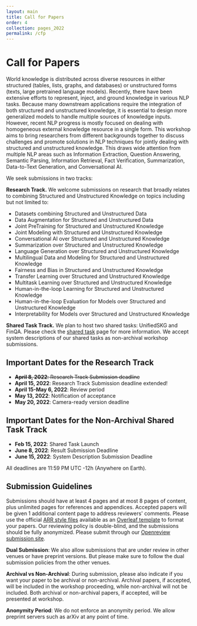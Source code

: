 ```yaml
---
layout: main
title: Call for Papers
order: 4
collection: pages_2022
permalink: /cfp
---
```


# Call for Papers
World knowledge is distributed across diverse resources in either structured (tables, lists, graphs, and databases) or unstructured forms (texts, large pretrained language models). Recently, there have been extensive efforts to represent, inject, and ground knowledge in various NLP tasks. Because many downstream applications require the integration of both structured and unstructured knowledge, it is essential to design more generalized models to handle multiple sources of knowledge inputs. However, recent NLP progress is mostly focused on dealing with homogeneous external knowledge resource in a single form. This workshop aims to bring researchers from different backgrounds together to discuss challenges and promote solutions in NLP techniques for jointly dealing with structured and unstructured knowledge. This draws wide attention from multiple NLP areas such as Information Extraction, Question Answering, Semantic Parsing, Information Retrieval, Fact Verification, Summarization, Data-to-Text Generation, and Conversational AI.

We seek submissions in two tracks:

**Research Track.** We welcome submissions on research that broadly relates to combining Structured and Unstructured Knowledge on topics including but not limited to: 
- Datasets combining Structured and Unstructured Data
- Data Augmentation for Structured and Unstructured Data
- Joint PreTraining for Structured and Unstructured Knowledge
- Joint Modeling with Structured and Unstructured Knowledge
- Conversational AI over Structured and Unstructured Knowledge
- Summarization over Structured and Unstructured Knowledge
- Language Generation over Structured and Unstructured Knowledge
- Multilingual Data and Modeling for Structured and Unstructured Knowledge
- Fairness and Bias in Structured and Unstructured Knowledge
- Transfer Learning over Structured and Unstructured Knowledge
- Multitask Learning over Structured and Unstructured Knowledge
- Human-in-the-loop Learning for Structured and Unstructured Knowledge
- Human-in-the-loop Evaluation for Models over Structured and Unstructured Knowledge
- Interpretability for Models over Structured and Unstructured Knowledge

**Shared Task Track.** We plan to host two shared tasks: UnifiedSKG and FinQA. Please check the [shared task](https://suki-workshop.github.io/shared_task) page for more information. We accept system descriptions of our shared tasks as non-archival workshop submissions.

## Important Dates for the Research Track
<!-- - <s>**August 14, 2020**:              Submission deadline</s>
- **August 21, 2020**:              Submission deadline extended! -->
<!-- - **September 15, 2020**:           Retraction of workshop papers accepted for EMNLP (main conference) -->
- <s>**April 8, 2022**:              Research Track Submission deadline</s>
- **April 15, 2022**:              Research Track Submission deadline extended!
- **April 15-May 6, 2022**:         Review period
- **May 13, 2022**:                Notification of acceptance
- **May 20, 2022**:                Camera-ready version deadline

## Important Dates for the Non-Archival Shared Task Track
- **Feb 15, 2022**:             Shared Task Launch
- **June 8, 2022**:             Result Submission Deadline
- **June 15, 2022**:            System Description Submission Deadline

All deadlines are 11:59 PM UTC -12h (Anywhere on Earth).

## Submission Guidelines
Submissions should have at least 4 pages and at most 8 pages of content, plus unlimited pages for references and appendices.
Accepted papers will be given 1 additional content page to address reviewers' comments.
Please use the official [ARR style files](https://github.com/acl-org/acl-style-files) available as an [Overleaf template](https://www.overleaf.com/project/5f64f1fb97c4c50001b60549) to format your papers.
Our reviewing policy is double-blind, and the submissions should be fully anonymized.
Please submit through our [Openreview submission site](https://openreview.net/group?id=aclweb.org/NAACL/2022/Workshop/SUKI).

**Dual Submission**: We also allow submissions that are under review in other venues or have preprint versions. But please make sure to follow the dual submission policies from the other venues.
<!-- Especially, you can submit your NAACL 2022 submissions to this workshop as well. -->

**Archival vs Non-Archival**: During submission, please also indicate if you want your paper to be archival or non-archival. Archival papers, if accepted, will be included in the workshop proceeding, while non-archival will not be included. Both archival or non-archival papers, if accepted, will be presented at workshop.

**Anonymity Period**: We do not enforce an anonymity period. We allow preprint servers such as arXiv at any point of time.
